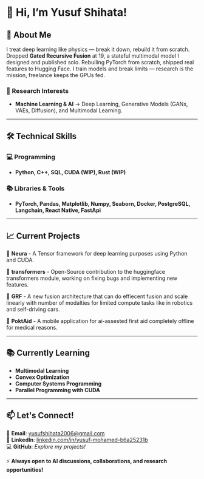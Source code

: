  # 👋 **Hi, I’m Yusuf Shihata!**  

## 🚀 **About Me**  
I treat deep learning like physics — break it down, rebuild it from scratch. Dropped **Gated Recursive Fusion** at 19, a stateful multimodal model I designed and published solo. Rebuiling PyTorch from scratch, shipped real features to Hugging Face. I train models and break limits — research is the mission, freelance keeps the GPUs fed.


### **🔬 Research Interests**  
- **Machine Learning & AI** → Deep Learning, Generative Models (GANs, VAEs, Diffusion), and Multimodal Learning. 

---

## 🛠️ **Technical Skills**  
### **💻 Programming**  
- **Python, C++, SQL, CUDA (WIP), Rust (WIP)**  

### **📚 Libraries & Tools**  
- **PyTorch, Pandas, Matplotlib, Numpy, Seaborn, Docker, PostgreSQL, Langchain, React Native, FastApi**  

---

## 📈 **Current Projects**  

🔹 **Neura** - A Tensor framework for deep learning purposes using Python and CUDA.

🔹 **transformers** - Open-Source contribution to the huggingface transformers module, working on fixing bugs and implementing new features.

🔹 **GRF** - A new fusion architecture that can do effiecent fusion and scale linearly with number of modalties for limited compute tasks like in robotics and self-driving cars.

🔹 **PoktAid** - A mobile application for ai-assested first aid completely offline for medical reasons.

---

## 📚 **Currently Learning**  
- **Multimodal Learning**  
- **Convex Optimization**  
- **Computer Systems Programming**
- **Parallel Programming with CUDA**

---

## 📫 **Let's Connect!**  
📩 **Email**: yusufshihata2006@gmail.com  
🔗 **LinkedIn**: [linkedin.com/in/yusuf-mohamed-b6a25231b](https://www.linkedin.com/in/yusuf-mohamed-b6a25231b)  
💻 **GitHub**: *Explore my projects!*  

⚡ **Always open to AI discussions, collaborations, and research opportunities!**  
